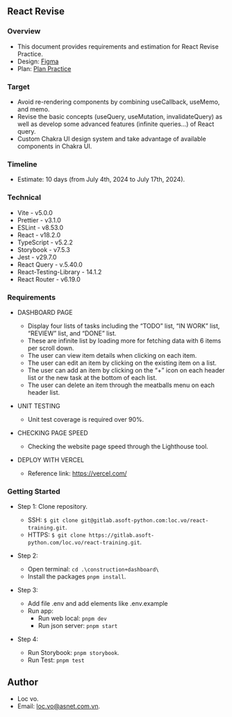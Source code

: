 ## React Revise

### Overview

- This document provides requirements and estimation for React Revise Practice.
- Design: [Figma](https://www.figma.com/design/hX2bXqOjYh1t37pobYH0Gh/Construction-Dashboard?node-id=1-2481&t=nbYvJTJRYGNidDFl-0)
- Plan: [Plan Practice](https://docs.google.com/document/d/1zTLGCSJ4SzfzM1K7gmi-B5ZiDCnO6d33xYBZfVlFIz0/edit)

### Target

- Avoid re-rendering components by combining useCallback, useMemo, and memo.
- Revise the basic concepts (useQuery, useMutation, invalidateQuery) as well as develop some advanced features (infinite queries…) of React query.
- Custom Chakra UI design system and take advantage of available components in Chakra UI.

### Timeline

- Estimate: 10 days (from July 4th, 2024 to July 17th, 2024).

### Technical

- Vite - v5.0.0
- Prettier - v3.1.0
- ESLint - v8.53.0
- React - v18.2.0
- TypeScript - v5.2.2
- Storybook - v7.5.3
- Jest - v29.7.0
- React Query - v.5.40.0
- React-Testing-Library - 14.1.2
- React Router - v6.19.0

### Requirements

- DASHBOARD PAGE

  + Display four lists of tasks including the “TODO” list, “IN WORK” list, “REVIEW” list, and “DONE” list.
  + These are infinite list by loading more for fetching data with 6 items per scroll down.
  + The user can view item details when clicking on each item.
  + The user can edit an item by clicking on the existing item on a list.
  + The user can add an item by clicking on the “+” icon on each header list or the new task at the bottom of each list.
  + The user can delete an item through the meatballs menu on each header list.

- UNIT TESTING

  + Unit test coverage is required over 90%.

- CHECKING PAGE SPEED

  + Checking the website page speed through the Lighthouse tool.

- DEPLOY WITH VERCEL

  + Reference link: https://vercel.com/

### Getting Started

- Step 1: Clone repository.

  + SSH: `$ git clone git@gitlab.asoft-python.com:loc.vo/react-training.git`.
  + HTTPS: `$ git clone https://gitlab.asoft-python.com/loc.vo/react-training.git`.

- Step 2:

  + Open terminal: `cd .\construction+dashboard\`
  + Install the packages `pnpm install`.

- Step 3:

  + Add file .env and add elements like .env.example
  + Run app:
    - Run web local: `pnpm dev`
    - Run json server: `pnpm start`

- Step 4:

  + Run Storybook: `pnpm storybook`.
  + Run Test: `pnpm test`

## Author

- Loc vo.
- Email: [loc.vo@asnet.com.vn](loc.vo@asnet.com.vn).
